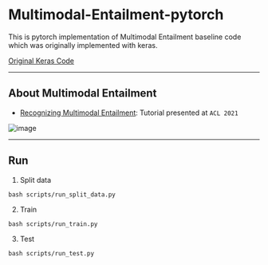 # Multimodal-Entailment-pytorch

This is pytorch implementation of Multimodal Entailment baseline code which was originally implemented with keras.

[Original Keras Code](https://keras.io/examples/nlp/multimodal_entailment/)

---

## About Multimodal Entailment

- [Recognizing Multimodal Entailment](https://multimodal-entailment.github.io/): Tutorial presented at `ACL 2021`

![image](https://github.com/yookyungkho/Multimodal-Entailment-pytorch/blob/main/images/multimodal.png)

---

## Run

1. Split data

```
bash scripts/run_split_data.py
```

2. Train

```
bash scripts/run_train.py
```

3. Test

```
bash scripts/run_test.py
```